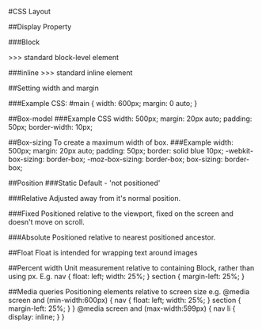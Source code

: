 #CSS Layout

##Display Property

###Block
<div> >>> standard block-level element

###inline
<span> >>> standard inline element

##Setting width and margin
<div id="main">

###Example CSS:
  #main {
    width: 600px;
    margin: 0 auto;
  }

##Box-model
###Example CSS
width: 500px;
margin: 20px auto;
padding: 50px;
border-width: 10px;

##Box-sizing
To create a maximum width of box.
###Example
width: 500px;
  margin: 20px auto;
  padding: 50px;
  border: solid blue 10px;
  -webkit-box-sizing: border-box;
     -moz-box-sizing: border-box;
          box-sizing: border-box;

##Position
###Static
Default - 'not positioned'

###Relative
Adjusted away from it's normal position.

###Fixed
Positioned relative to the viewport, fixed on the screen and doesn't move on scroll.

###Absolute
Positioned relative to nearest positioned ancestor.

##Float
Float is intended for wrapping text around images

##Percent width
Unit measurement relative to containing Block, rather than using px.
E.g.
nav {
  float: left;
  width: 25%;
}
section {
  margin-left: 25%;
}

##Media queries
Positioning elements relative to screen size
e.g.
@media screen and (min-width:600px) {
  nav {
    float: left;
    width: 25%;
  }
  section {
    margin-left: 25%;
  }
}
@media screen and (max-width:599px) {
  nav li {
    display: inline;
  }
}
